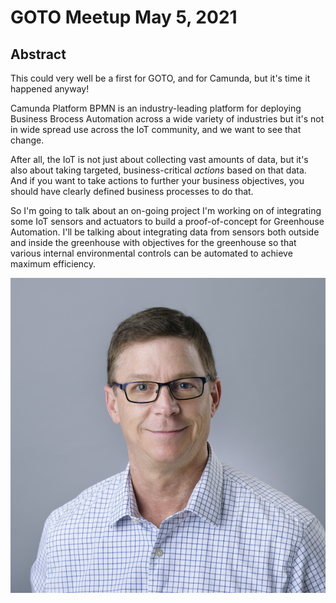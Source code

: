 # GOTO Meetup May 5, 2021

## Abstract
This could very well be a first for GOTO, and for Camunda, but it's time it happened anyway!

Camunda Platform BPMN is an industry-leading platform for deploying Business Brocess Automation across a wide variety of industries but it's not in wide spread use across the IoT community, and we want to see that change.

After all, the IoT is not just about collecting vast amounts of data, but it's also about taking targeted, business-critical *actions* based on that data. And if you want to take actions to further your business objectives, you should have clearly defined business processes to do that.

So I'm going to talk about an on-going project I'm working on of integrating some IoT sensors and actuators to build a proof-of-concept for Greenhouse Automation. I'll be talking about integrating data from sensors both outside and inside the greenhouse with objectives for the greenhouse so that various internal environmental controls can be automated to achieve maximum efficiency.

![Headshot](images/Headshot-Square.png)